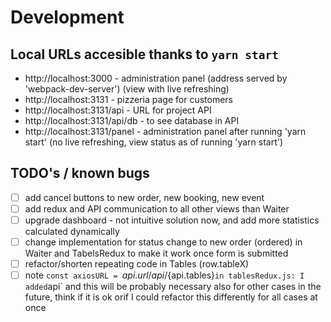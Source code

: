 # Development

## Local URLs accesible thanks to `yarn start` 

- http://localhost:3000 - administration panel (address served by 'webpack-dev-server') (view with live refreshing)
- http://localhost:3131 - pizzeria page for customers
- http://localhost:3131/api - URL for project API
- http://localhost:3131/api/db - to see database in API
- http://localhost:3131/panel - administration panel after running 'yarn start' (no live refreshing, view status as of running 'yarn start')

## TODO's / known bugs
- [ ] add cancel buttons to new order, new booking, new event
- [ ] add redux and API communication to all other views than Waiter 
- [ ] upgrade dashboard - not intuitive solution now, and add more statistics calculated dynamically
- [ ] change implementation for status change to new order (ordered) in Waiter and TabelsRedux to
make it work once form is submitted
- [ ] refactor/shorten repeating code in Tables (row.tableX)
- [ ] note `const axiosURL = `${api.url}/api/${api.tables}` in tablesRedux.js: I added `api` and this will be probably necessary also for other cases in the future, think if it is ok orif I could refactor this differently for all cases at once
